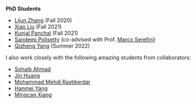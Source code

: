 **PhD Students**

- [Lijun Zhang](https://zhanglijun95.github.io/resume/) (Fall 2020)
- [Xiao Liu](https://johnsmith2012.github.io/resume/) (Fall 2021)
- [Kunjal Panchal](https://astuary.github.io/Kunjal/) (Fall 2021)
- [Sandeep Polisetty](https://sandeep06011991.github.io/) (co-advised with Prof. [Marco Serefini](https://marcoserafini.github.io/)) 
- [Qizheng Yang](https://www.linkedin.com/in/qizheng-yang-117359231) (Summer 2022)


I also work closely with the following amazing students from collaborators: 
- [Sohaib Ahmad](https://sohaibahmad759.github.io/)
- [Jin Huang](https://dl.acm.org/profile/99659580629)
- [Mohammad Mehdi Rastikerdar](https://ir.linkedin.com/in/mohammad-mehdi-rastikerdar-6a2947137?trk=public_profile_browsemap)
- [Hanmei Yang](https://nicolemayer.github.io/)
- [Mingcan Xiang](https://mitchellx.github.io/)




